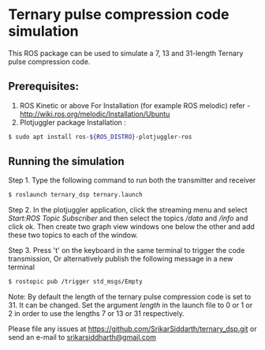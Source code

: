 # Ternary pulse compression code simulation

This ROS package can be used to simulate a 7, 13 and 31-length Ternary pulse compression code.

## Prerequisites:
1. ROS Kinetic or above
For Installation (for example ROS melodic) refer - http://wiki.ros.org/melodic/Installation/Ubuntu
2. Plotjuggler package
Installation :
```sh
$ sudo apt install ros-${ROS_DISTRO}-plotjuggler-ros
```
## Running the simulation
Step 1. Type the following command to run both the transmitter and receiver

```sh
$ roslaunch ternary_dsp ternary.launch
```
Step 2. In the plotjuggler application, click the streaming menu and select *Start:ROS Topic Subscriber* and then select the topics */data* and */info* and click ok.
Then create two graph view windows one below the other and add these two topics to each of the window.

Step 3.  Press 't' on the keyboard in the same terminal to trigger the code transmission,
Or alternatively publish the following message in a new terminal
```sh
$ rostopic pub /trigger std_msgs/Empty
```

Note: By default the length of the ternary pulse compression code is set to 31. It can be changed. Set the argument *length* in the launch file to 0 or 1 or 2 in order to use the lengths 7 or 13 or 31 respectively.

Please file any issues at https://github.com/SrikarSiddarth/ternary_dsp.git or send an e-mail to srikarsiddharth@gmail.com
